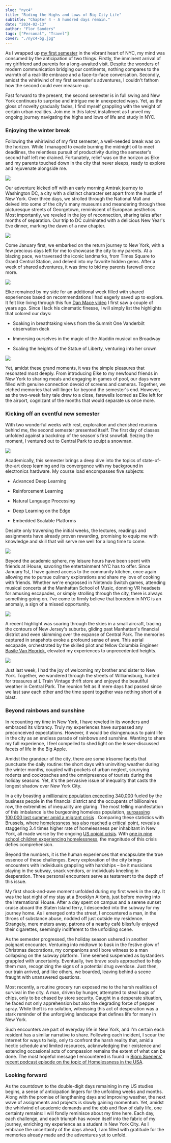 ```yaml
---
slug: "nyc4"
title: "Riding the Highs and Lows of Big City Life"
subtitle: "Chapter 4 - A hundred days remain."
date: "2024-02-13"
author: "Flor Sanders"
tags: ["Personal", "Travel"]
cover: "./nyc4-bg.jpg"
---
```


As I wrapped up [my first semester](https://www.florsanders.be/posts/nyc3/) in the vibrant heart of NYC, my mind was consumed by the anticipation of two things. Firstly, the imminent arrival of my girlfriend and parents for a long-awaited visit. Despite the wonders of modern communication bridging our continents, nothing compares to the warmth of a real-life embrace and a face-to-face conversation. Secondly, amidst the whirlwind of my first semester's adventures, I couldn't fathom how the second could ever measure up.

Fast forward to the present, the second semester is in full swing and New York continues to surprise and intrigue me in unexpected ways. Yet, as the gloss of novelty gradually fades, I find myself grappling with the weight of certain urban realities. Join me in this latest installment as I unveil my ongoing journey navigating the highs and lows of life and study in NYC.

### Enjoying the winter break

Following the whirlwind of my first semester, a well-needed break was on the horizon. While I managed to evade burning the midnight oil to meet deadlines, the relentless pursuit of productivity during the semester's second half left me drained. Fortunately, relief was on the horizon as Elke and my parents touched down in the city that never sleeps, ready to explore and rejuvenate alongside me.

![](./nyc4-newyear.jpg)

Our adventure kicked off with an early morning Amtrak journey to Washington DC, a city with a distinct character set apart from the hustle of New York. Over three days, we strolled through the National Mall and delved into some of the city's many museums and meandering through thee picturesque streets of Georgetown, reminiscent of European aesthetics. Most importantly, we reveled in the joy of reconnection, sharing tales after months of separation. Our trip to DC culminated with a delicious New Year's Eve dinner, marking the dawn of a new chapter.

![](./nyc4-parents.jpg)

Come January first, we embarked on the return journey to New York, with a few precious days left for me to showcase the city to my parents. At a blazing pace, we traversed the iconic landmarks, from Times Square to Grand Central Station, and delved into my favorite hidden gems. After a week of shared adventures, it was time to bid my parents farewell once more.

![](./nyc4-elke.jpg)

Elke remained by my side for an additional week filled with shared experiences based on recommendations I had eagerly saved up to explore. It felt like living through this fun [Dan Mace video](https://youtu.be/BpqauOpOBTA?si=ijp30B7iEyIAGQk9) I first saw a couple of years ago. Since I lack his cinematic finesse, I will simply list the highlights that colored our days:

- Soaking in breathtaking views from the Summit One Vanderbilt observation deck

- Immersing ourselves in the magic of the Aladdin musical on Broadway

- Scaling the heights of the Statue of Liberty, venturing into her crown

![](./nyc4-vanderbilt.jpg)

Yet, amidst these grand moments, it was the simple pleasures that
resonated most deeply. From introducing Elke to my newfound friends in
New York to sharing meals and engaging in games of pool, our days were
filled with genuine connection devoid of screens and cameras. Together,
we etched memories that will linger far beyond the semester's end. However, as the two-week fairy tale drew to a close, farewells loomed as Elke left for the airport, cognizant of the months that would separate us once more.

### Kicking off an eventful new semester

With two wonderful weeks with rest, exploration and cherished reunions behind me, the second semester presented itself. The first day of classes unfolded against a backdrop of the season's first snowfall. Seizing the moment, I ventured out to Central Park to sculpt a snowman.

![](./nyc4-snowman.jpg)

Academically, this semester brings a deep dive into the topics of state-of-the-art deep learning and its convergence with my background in electronics hardware. My course load encompasses five subjects:

- Advanced Deep Learning

- Reinforcement Learning

- Natural Language Processing

- Deep Learning on the Edge

- Embedded Scalable Platforms

Despite only traversing the initial weeks, the lectures, readings and assignments have already proven rewarding, promising to equip me with knowledge and skill that will serve me well for a long time to come.

![](./nyc4-lecture.jpg)

Beyond the academic sphere, my leisure hours have been spent with friends at iHouse, savoring the entertainment NYC has to offer. Since January 1st, I have gained access to the community kitchen, once again allowing me to pursue culinary explorations and share my love of cooking with friends. Whether we're engrossed in Nintendo Switch games, attending musical
concerts at the Manhattan School of Music, donning VR headsets for
amusing escapades, or simply strolling through the city, there is always something going on. I've come to firmly believe that boredom in NYC is an anomaly, a sign of a missed opportunity.

![](./nyc4-flying.jpg)

A recent highlight was soaring through the skies in a small aircraft, tracing the contours of New Jersey's suburbs, gliding past Manhattan's financial district and even skimming over the expanse of Central Park. The memories captured in snapshots evoke a profound sense of awe. This aerial escapade, orchestrated by the skilled pilot and fellow Columbia Engineer [Basile Van Hoorick](https://basile.be/about-me/), elevated my experiences to unprecedented heights.

![](./nyc4-siblings.jpg)

Just last week, I had the joy of welcoming my brother and sister to New York. Together, we wandered through the streets of Williamsburg, hunted for treasures at L Train Vintage thrift store and enjoyed the beautiful weather in Central Park. The reunion felt as if mere days had passed since we last saw each other and the time spent together was nothing short of a blast.

### Beyond rainbows and sunshine

In recounting my time in New York, I have reveled in its wonders and embraced its vibrancy. Truly my experiences have surpassed any preconceived expectations. However, it would be disingenuous to paint life in the city as an endless parade of rainbows and sunshine. Wanting to share my full experience, I feel compelled to shed light on the lesser-discussed facets of life in the Big Apple.

Amidst the grandeur of the city, there are some irksome facets that punctuate the daily routine: the short days with uninviting weather during the winter months, coupled with pockets of urban neglect, scurrying rodents and cockroaches and the omnipresence of tourists during the holiday seasons. Yet, it's the pervasive issue of inequality that casts the longest shadow over New York City.

In a city boasting a [millionaire population exceeding 340,000](https://fortune.com/2023/04/18/new-york-worlds-wealthiest-city-sunbelt-states-growing-fast/) fueled by the business people in the financial district and the occupants of billionaires row, the extremities of inequality are glaring. The most telling manifestation of this imbalance is the burgeoning homeless population, [surpassing 100,000 last summer amid a migrant crisis](https://www.nytimes.com/2023/06/28/nyregion/nyc-homeless-shelter-population.html) . Comparing these statistics with Brussels, where [homelessness has also reached a critical point](https://www.brusselstimes.com/678541/breaking-point-homelessness-in-brussels-goes-from-bad-to-worse), reveals a staggering 3.4 times higher rate of homelessness per inhabitant in New York, all made worse by the ongoing [US opioid crisis](https://en.wikipedia.org/wiki/Opioid_epidemic_in_the_United_States). With [one in nine school children experiencing homelessness](https://www.nytimes.com/2023/11/01/nyregion/homeless-students-nyc.html), the magnitude of this crisis defies comprehension.

Beyond the numbers, it is the human experiences that encapsulate the
true essence of these challenges. Every exploration of the city brings
encounters with individuals grappling with hardships – be it musicians
playing in the subway, snack vendors, or individuals kneeling in
desperation. Three personal encounters serve as testament to the depth of this issue.

My first shock-and-awe moment unfolded during my first week in the
city. It was the last night of my stay at a Brooklyn Airbnb, just before moving into the International House. After a day spent on campus and a serene sunset cruise aboard the Staten Island ferry, I descended into the subway for my journey home. As I emerged onto the street, I encountered a man, in the throes of substance abuse, nodded off just outside my residence. Strangely, mere meters away, patrons of a nearby café blissfully enjoyed their cigarettes, seemingly indifferent to the unfolding scene.

As the semester progressed, the holiday season ushered in another
poignant encounter. Venturing into midtown to bask in the festive glow
of Christmas decorations, my companions and I bore witness to a man
collapsing on the subway platform. Time seemed suspended as bystanders
grappled with uncertainty. Eventually, two brave souls approached to help them man, recognizing the signs of a potential drug overdose. Just then, our train arrived, and like others, we boarded, leaving behind a scene fraught with unanswered questions.

Most recently, a routine grocery run exposed me to the harsh realities of survival in the city. A man, driven by hunger, attempted to steal bags of chips, only to be chased by store security. Caught in a desperate situation, he faced not only apprehension but also the degrading force of pepper spray. While theft is no solution, witnessing this act of desperation was a stark reminder of the unforgiving landscape that defines life for many in New York.

Such encounters are part of everyday life in New York, and I'm certain each resident has a similar narrative to share. Following each incident, I scour the internet for ways to help, only to confront the harsh reality that, amid a hectic schedule and limited resources, acknowledging their existence and extending occasional acts of compassion remains the extent of what can be done. The most hopeful message I encountered is found in [Björn Soenens' recent podcast episode on the topic of Homelessness in the USA](https://www.vrt.be/vrtmax/podcasts/vrt-nws/b/bjorn-in-the-usa/1/het-hemelhuis-van-salt-lake-city/).

### Looking forward

As the countdown to the double-digit days remaining in my US studies begins, a sense of anticipation lingers for the unfolding weeks and months. Along with the promise of lengthening days and improving weather, the next wave of assignments and projects is slowly gaining momentum. Yet, amidst the whirlwind of academic demands and the ebb and flow of daily life, one certainty remains: I will fondly reminisce about my time here. Each day, each challenge, and each triumph has woven itself into the fabric of my journey, enriching my experience as a student in New York City. As I embrace the uncertainty of the days ahead, I am filled with gratitude for the memories already made and the adventures yet to unfold.
